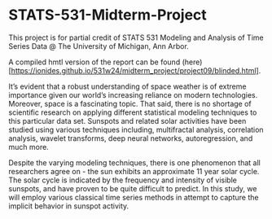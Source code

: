 # STATS-531-Midterm-Project
This project is for partial credit of STATS 531 Modeling and Analysis of Time Series Data @ The University of Michigan, Ann Arbor.

A compiled hmtl version of the report can be found (here)[https://ionides.github.io/531w24/midterm_project/project09/blinded.html].

It’s evident that a robust understanding of space weather is of extreme importance given our world’s increasing reliance on modern technologies. Moreover, space is a fascinating topic. That said, there is no shortage of scientific research on applying different statistical modeling techniques to this particular data set. Sunspots and related solar activities have been studied using various techniques including, multifractal analysis, correlation analysis, wavelet transforms, deep neural networks, autoregression, and much more.

Despite the varying modeling techniques, there is one phenomenon that all researchers agree on - the sun exhibits an approximate 11 year solar cycle. The solar cycle is indicated by the frequency and intensity of visible sunspots, and have proven to be quite difficult to predict. In this study, we will employ various classical time series methods in attempt to capture the implicit behavior in sunspot activity.
